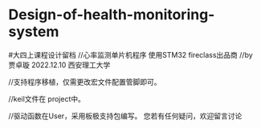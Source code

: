 # Design-of-health-monitoring-system
#大四上课程设计留档
//心率监测单片机程序 使用STM32 fireclass出品商
	//by 贾卓璇 2022.12.10  西安理工大学

//支持程序移植，仅需更改宏文件配置管脚即可。

//keil文件在 project中。

//驱动函数在User，采用板极支持包编写。
您若有任何疑问，欢迎留言讨论

